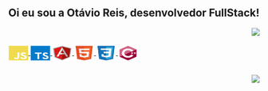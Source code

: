## Oi eu sou a Otávio Reis, desenvolvedor FullStack!
<div align="right">
  <a href="https://github.com/otaviorop">
  <img height="180em" src="https://github-readme-stats.vercel.app/api?username=otaviorop&show_icons=true&theme=dark&include_all_commits=true&count_private=true"/>
<!--   <img height="180em" src="https://github-readme-stats.vercel.app/api/top-langs/?username=otaviorop&layout=compact&langs_count=7&theme=dark"/> -->
</div>
<div style="display: inline_block"><br>
  <img align="center" alt="Otavio-Js" height="30" width="40" src="https://raw.githubusercontent.com/devicons/devicon/master/icons/javascript/javascript-plain.svg">
  <img align="center" alt="Otavio-Ts" height="30" width="40" src="https://raw.githubusercontent.com/devicons/devicon/master/icons/typescript/typescript-plain.svg">
  <img align="center" alt="Otavio-Angular" height="30" width="40" src="https://raw.githubusercontent.com/devicons/devicon/master/icons/angularjs/angularjs-original.svg">
  <img align="center" alt="Otavio-HTML" height="30" width="40" src="https://raw.githubusercontent.com/devicons/devicon/master/icons/html5/html5-original.svg">
  <img align="center" alt="Otavio-CSS" height="30" width="40" src="https://raw.githubusercontent.com/devicons/devicon/master/icons/css3/css3-original.svg">
  <img align="center" alt="Otavio-Cplusplus" height="30" width="40" src="https://raw.githubusercontent.com/devicons/devicon/master/icons/cplusplus/cplusplus-original.svg">
</div>
  
  ##
 
<div> 
  
  <a href="https://www.linkedin.com/in/ot%C3%A1vio-reis-14179a49" target="_blank"><img src="https://img.shields.io/badge/-LinkedIn-%230077B5?style=for-the-badge&logo=linkedin&logoColor=white" target="_blank" align="right"></a> 
 
<!--   ![Snake animation](https://github.com/rafaballerini/rafaballerini/blob/output/github-contribution-grid-snake.svg) -->
 
</div>







<!--
**otaviorop/otaviorop** is a ✨ _special_ ✨ repository because its `README.md` (this file) appears on your GitHub profile.

Here are some ideas to get you started:

- 🔭 I’m currently working on ...
- 🌱 I’m currently learning ...
- 👯 I’m looking to collaborate on ...
- 🤔 I’m looking for help with ...
- 💬 Ask me about ...
- 📫 How to reach me: ...
- 😄 Pronouns: ...
- ⚡ Fun fact: ...
-->
